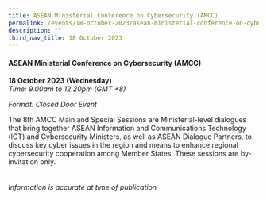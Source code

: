```yaml
---
title: ASEAN Ministerial Conference on Cybersecurity (AMCC)
permalink: /events/18-october-2023/asean-ministerial-conference-on-cybersecurity/
description: ""
third_nav_title: 18 October 2023
---
```

#### **ASEAN Ministerial Conference on Cybersecurity (AMCC)**

**18 October 2023 (Wednesday)**  
*Time: 9.00am to 12.20pm (GMT +8)*

*Format: Closed Door Event*

The 8th AMCC Main and Special Sessions are Ministerial-level dialogues that bring together ASEAN Information and Communications Technology (ICT) and Cybersecurity Ministers, as well as ASEAN Dialogue Partners, to discuss key cyber issues in the region and means to enhance regional cybersecurity cooperation among Member States. These sessions are by-invitation only.
<br><br><br>
*Information is accurate at time of publication*